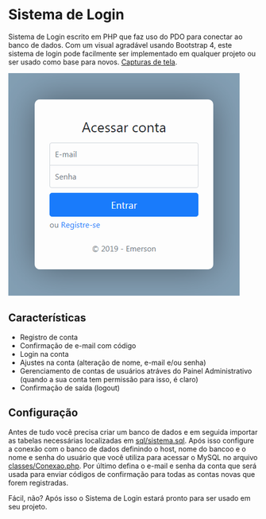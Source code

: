 # Sistema de Login
Sistema de Login escrito em PHP que faz uso do PDO para conectar ao banco de dados. Com um visual agradável usando Bootstrap 4, este sistema de login pode facilmente ser implementado em qualquer projeto ou ser usado como base para novos. [Capturas de tela](screenshots).

![Tela de Login](screenshots/login_m.png)

## Características
- Registro de conta
- Confirmação de e-mail com código
- Login na conta
- Ajustes na conta (alteração de nome, e-mail e/ou senha)
- Gerenciamento de contas de usuários atráves do Painel Administrativo (quando a sua conta tem permissão para isso, é claro)
- Confirmação de saída (logout)
 
 ## Configuração
 Antes de tudo você precisa criar um banco de dados e em seguida importar as tabelas necessárias localizadas em [sql/sistema.sql](sql/sistema.sql). Após isso configure a conexão com o banco de dados definindo o host, nome do bancoo e o nome e senha do usuário que você utiliza para acessar o MySQL no arquivo [classes/Conexao.php](classes/Conexao.php). Por último defina o e-mail e senha da conta que será usada para enviar códigos de confirmação para todas as contas novas que forem registradas.
 
Fácil, não? Após isso o Sistema de Login estará pronto para ser usado em seu projeto.
